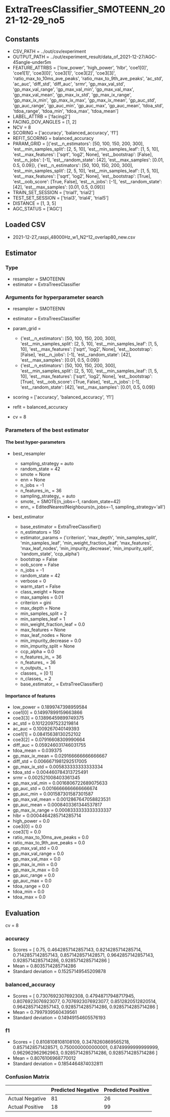 # ExtraTreesClassifier_SMOTEENN_2021-12-29_no5
## Constants
- CSV_PATH = ../out/csv/experiment
- OUTPUT_PATH = ../out/experiment_result/data_of_2021-12-27/AGC-45angle-under5m
- FEATURE_ATTRBS = ['low_power', 'high_power', 'hlbr', 'coe1[0]', 'coe1[1]', 'coe3[0]', 'coe3[1]', 'coe3[2]', 'coe3[3]', 'ratio_max_to_10ms_ave_peaks', 'ratio_max_to_9th_ave_peaks', 'ac_std', 'ac_auc', 'diff_std', 'diff_auc', 'srmr', 'gp_max_val_std', 'gp_max_val_range', 'gp_max_val_min', 'gp_max_val_max', 'gp_max_val_mean', 'gp_max_ix_std', 'gp_max_ix_range', 'gp_max_ix_min', 'gp_max_ix_max', 'gp_max_ix_mean', 'gp_auc_std', 'gp_auc_range', 'gp_auc_min', 'gp_auc_max', 'gp_auc_mean', 'tdoa_std', 'tdoa_range', 'tdoa_min', 'tdoa_max', 'tdoa_mean']
- LABEL_ATTRB = ['facing2']
- FACING_DOV_ANGLES = [1, 2]
- NCV = 8
- SCORING = ['accuracy', 'balanced_accuracy', 'f1']
- REFIT_SCORING = balanced_accuracy
- PARAM_GRID = [{'est__n_estimators': [50, 100, 150, 200, 300], 'est__min_samples_split': [2, 5, 10], 'est__min_samples_leaf': [1, 5, 10], 'est__max_features': ['sqrt', 'log2', None], 'est__bootstrap': [False], 'est__n_jobs': [-1], 'est__random_state': [42], 'est__max_samples': [0.01, 0.5, 0.09]}, {'est__n_estimators': [50, 100, 150, 200, 300], 'est__min_samples_split': [2, 5, 10], 'est__min_samples_leaf': [1, 5, 10], 'est__max_features': ['sqrt', 'log2', None], 'est__bootstrap': [True], 'est__oob_score': [True, False], 'est__n_jobs': [-1], 'est__random_state': [42], 'est__max_samples': [0.01, 0.5, 0.09]}]
- TRAIN_SET_SESSION = ['trial1', 'trial2']
- TEST_SET_SESSION = ['trial3', 'trial4', 'trial5']
- DISTANCE = [1, 3, 5]
- AGC_STATUS = ['AGC']

## Loaded CSV
- 2021-12-27_raspi_48000Hz_w1_N2^12_overlap80_new.csv

## Estimator
### Type
- resampler = SMOTEENN
- estimator = ExtraTreesClassifier

### Arguments for hyperparameter search
- resampler = SMOTEENN
- estimator = ExtraTreesClassifier
- param_grid = 
	- {'est__n_estimators': [50, 100, 150, 200, 300], 'est__min_samples_split': [2, 5, 10], 'est__min_samples_leaf': [1, 5, 10], 'est__max_features': ['sqrt', 'log2', None], 'est__bootstrap': [False], 'est__n_jobs': [-1], 'est__random_state': [42], 'est__max_samples': [0.01, 0.5, 0.09]}
	- {'est__n_estimators': [50, 100, 150, 200, 300], 'est__min_samples_split': [2, 5, 10], 'est__min_samples_leaf': [1, 5, 10], 'est__max_features': ['sqrt', 'log2', None], 'est__bootstrap': [True], 'est__oob_score': [True, False], 'est__n_jobs': [-1], 'est__random_state': [42], 'est__max_samples': [0.01, 0.5, 0.09]}

- scoring = ['accuracy', 'balanced_accuracy', 'f1']
- refit = balanced_accuracy
- cv = 8

### Parameters of the best estimator
#### The best hyper-parameters
- best_resampler
	- sampling_strategy = auto
	- random_state = 42
	- smote = None
	- enn = None
	- n_jobs = -1
	- n_features_in_ = 36
	- sampling_strategy_ = auto
	- smote_ = SMOTE(n_jobs=-1, random_state=42)
	- enn_ = EditedNearestNeighbours(n_jobs=-1, sampling_strategy='all')

- best_estimator
	- base_estimator = ExtraTreeClassifier()
	- n_estimators = 150
	- estimator_params = ('criterion', 'max_depth', 'min_samples_split', 'min_samples_leaf', 'min_weight_fraction_leaf', 'max_features', 'max_leaf_nodes', 'min_impurity_decrease', 'min_impurity_split', 'random_state', 'ccp_alpha')
	- bootstrap = False
	- oob_score = False
	- n_jobs = -1
	- random_state = 42
	- verbose = 0
	- warm_start = False
	- class_weight = None
	- max_samples = 0.01
	- criterion = gini
	- max_depth = None
	- min_samples_split = 2
	- min_samples_leaf = 1
	- min_weight_fraction_leaf = 0.0
	- max_features = None
	- max_leaf_nodes = None
	- min_impurity_decrease = 0.0
	- min_impurity_split = None
	- ccp_alpha = 0.0
	- n_features_in_ = 36
	- n_features_ = 36
	- n_outputs_ = 1
	- classes_ = [0 1]
	- n_classes_ = 2
	- base_estimator_ = ExtraTreeClassifier()

#### Importance of features
- low_power = 0.1899747398959584
- coe1[0] = 0.14997899159663866
- coe3[3] = 0.13896459899749375
- ac_std = 0.10122097523219814
- ac_auc = 0.1009267040149393
- coe1[1] = 0.08415638130252102
- coe3[2] = 0.07916608309990664
- diff_auc = 0.059246031746031755
- tdoa_mean = 0.039375
- gp_max_ix_mean = 0.029166666666666667
- diff_std = 0.0066671981292517005
- gp_max_ix_std = 0.005833333333333334
- tdoa_std = 0.004460784313725491
- srmr = 0.002521008403361345
- gp_max_val_min = 0.0016806722689075633
- gp_auc_std = 0.0016666666666666674
- gp_auc_min = 0.001587301587301587
- gp_max_val_mean = 0.0012867647058823531
- gp_auc_mean = 0.0008403361344537817
- gp_max_ix_range = 0.0008333333333333337
- hlbr = 0.0004464285714285714
- high_power = 0.0
- coe3[0] = 0.0
- coe3[1] = 0.0
- ratio_max_to_10ms_ave_peaks = 0.0
- ratio_max_to_9th_ave_peaks = 0.0
- gp_max_val_std = 0.0
- gp_max_val_range = 0.0
- gp_max_val_max = 0.0
- gp_max_ix_min = 0.0
- gp_max_ix_max = 0.0
- gp_auc_range = 0.0
- gp_auc_max = 0.0
- tdoa_range = 0.0
- tdoa_min = 0.0
- tdoa_max = 0.0

## Evaluation
cv = 8
### accuracy
- Scores = [ 0.75, 0.4642857142857143, 0.8214285714285714, 0.7142857142857143, 0.8571428571428571, 0.9642857142857143, 0.9285714285714286, 0.9285714285714286 ]
- Mean = 0.8035714285714286
- Standard deviation = 0.15257149545209878

### balanced_accuracy
- Scores = [ 0.7307692307692308, 0.47948717948717945, 0.8076923076923077, 0.7076923076923077, 0.8512820512820514, 0.9642857142857143, 0.9285714285714286, 0.9285714285714286 ]
- Mean = 0.7997939560439561
- Standard deviation = 0.14949154605576193

### f1
- Scores = [ 0.8108108108108109, 0.3478260869565218, 0.8571428571428571, 0.7500000000000001, 0.8749999999999999, 0.962962962962963, 0.9285714285714286, 0.9285714285714286 ]
- Mean = 0.8076106968770012
- Standard deviation = 0.1854464874032811

### Confusion Matrix
|  | Predicted Negative | Predicted Positive |
| --- | --- | --- |
| Actual Negative | 81 | 26 |
| Actual Positive | 18 | 99 |

      